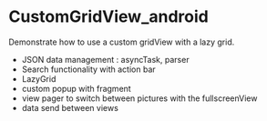 CustomGridView_android
======================

Demonstrate how to use a custom gridView with a lazy grid.

- JSON data management : asyncTask, parser
- Search functionality with action bar
- LazyGrid
- custom popup with fragment
- view pager to switch between pictures with the fullscreenView
- data send between views
